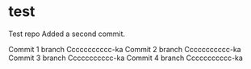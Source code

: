 # test
Test repo
Added a second commit.


Commit 1 branch Ccccccccccc-ka
Commit 2 branch Ccccccccccc-ka
Commit 3 branch Ccccccccccc-ka
Commit 4 branch Ccccccccccc-ka



